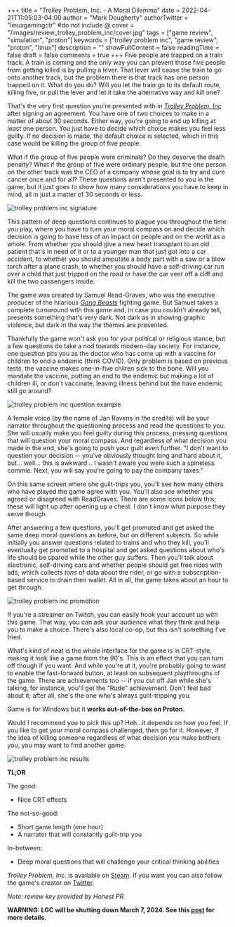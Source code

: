 +++
title = "Trolley Problem, Inc. - A Moral Dilemma"
date = 2022-04-21T11:05:03-04:00
author = "Mark Dougherty"
authorTwitter = "linuxgamingctr" #do not include @
cover = "/images/review_trolley_problem_inc/cover.jpg"
tags = ["game review", "simulation", "proton"]
keywords = ["trolley problem inc", "game review", "proton", "linux"]
description = ""
showFullContent = false
readingTime = false
draft = false
comments = true
+++
Five people are trapped on a train track. A train is coming and the only way you can prevent those five people from getting killed is by pulling a lever. That lever will cause the train to go onto another track, but the problem there is that track has one person trapped on it. What do you do? Will you let the train go to its default route, killing five, or pull the lever and let it take the alternative way and kill one?

That's the very first question you're presented with in [*Trolley Problem, Inc*](https://store.steampowered.com/app/1582680/Trolley_Problem_Inc/) after signing an agreement. You have one of two choices to make in a matter of about 30 seconds. Either way, you're going to end up killing at least one person. You just have to decide which choice makes you feel less guilty. If no decision is made, the default choice is selected, which in this case would be killing the group of five people.

What if the group of five people were criminals? Do they deserve the death penalty? What if the group of five were ordinary people, but the one person on the other track was the CEO of a company whose goal is to try and cure cancer once and for all? These questions aren't presented to you in the game, but it just goes to show how many considerations you have to keep in mind, all in just a matter of 30 seconds or less.

![trolley problem inc signature](/images/review_trolley_problem_inc/sig.jpg)

This pattern of deep questions continues to plague you throughout the time you play, where you have to turn your moral compass on and decide which decision is going to have less of an impact on people and on the world as a whole. From whether you should give a new heart transplant to an old patient that's in need of it or to a younger man that just got into a car accident, to whether you should amputate a body part with a saw or a blow torch after a plane crash, to whether you should have a self-driving car run over a child that just tripped on the road or have the car veer off a cliff and kill the two passengers inside.

The game was created by Samuel Read-Graves, who was the executive producer of the hilarious [*Gang Beasts*](https://store.steampowered.com/app/285900/Gang_Beasts/) fighting game. But Samuel takes a complete turnaround with this game and, in case you couldn't already tell, presents something that's very dark. Not dark as in showing graphic violence, but dark in the way the themes are presented. 

Thankfully the game won't ask you for your political or religious stance, but a few questions do take a nod towards modern-day society. For instance, one question pits you as the doctor who has come up with a vaccine for children to end a endemic (think COVID). Only problem is based on previous tests, the vaccine makes one-in-five chilren sick to the bone. Will you mandate the vaccine, putting an end to the endemic but making a lot of children ill, or don't vaccinate, leaving illness behind but the have endemic still go around?

![trolley problem inc question example](/images/review_trolley_problem_inc/question_example.jpg)

A female voice (by the name of Jan Ravens in the credits) will be your narrator throughout the questioning process and read the questions to you. She will usually make you feel guilty during this process, pressing questions that will question your moral compass. And regardless of what decision you made in the end, she's going to push your guilt even further. "I don't want to question your decision -- you've obviously thought long and hard about it, but... well... this is awkward... I wasn't aware you were such a spineless commie. Next, you will say you're going to pay the company taxes."

On this same screen where she guilt-trips you, you'll see how many others who have played the game agree with you. You'll also see whether you agreed or disagreed with ReadGraves. There are some icons below this; these will light up after opening up a chest. I don't know what purpose they serve though.

After answering a few questions, you'll get promoted and get asked the same deep moral questions as before, but on different subjects. So while initially you answer questions related to trains and who they kill, you'll eventually get promoted to a hospital and get asked questions about who's life should be spared while the other guy suffers. Then you'll talk about electronic, self-driving cars and whether people should get free rides with ads, which collects *tons* of data about the rider, or go with a subscription-based service to drain their wallet. All in all, the game takes about an hour to get through.

![trolley problem inc promotion](/images/review_trolley_problem_inc/promo.jpg)

If you're a streamer on Twitch, you can easily hook your account up with this game. That way, you can ask your audience what they think and help you to make a choice. There's also local co-op, but this isn't something I've tried.

What's kind of neat is the whole interface for the game is in CRT-style, making it look like a game from the 90's. This is an effect that you can turn off though if you want. And while you're at it, you're probably going to want to enable the fast-forward button, at least on subsequent playthroughs of the game. There are achievements too -- if you cut off Jan while she's talking, for instance, you'll get the "Rude" achievement. Don't feel bad about it; after all, she's the one who's always guilt-tripping you.

Game is for Windows but it **works out-of-the-box on Proton.**

Would I recommend you to pick this up? Heh...it depends on how you feel. If you like to get your moral compass challenged, then go for it. However, if the idea of killing someone regardless of what decision you make bothers you, you may want to find another game.

![trolley problem inc results](/images/review_trolley_problem_inc/results.jpg)

**TL;DR**

The good:

- Nice CRT effects

The not-so-good:

- Short game length (one hour)
- A narrator that will constantly guilt-trip you

In-between:

- Deep moral questions that will challenge your critical thinking abilities

*Trolley Problem, Inc.* is available on [Steam](https://store.steampowered.com/app/1582680/Trolley_Problem_Inc/). If you want you can also follow the game's creator on [Twitter](https://twitter.com/SamReadGraves).

*Note: review key provided by Honest PR.*

**WARNING: LGC will be shutting down March 7, 2024. See this [post](https://linuxgamingcentral.com/posts/the-end-of-lgc/) for more details.**
